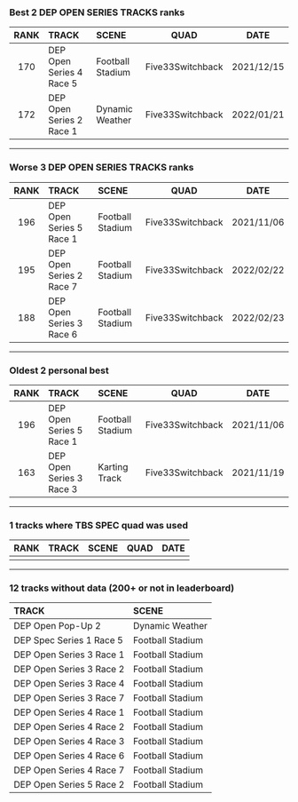 ### Best 2 DEP OPEN SERIES TRACKS ranks
|RANK|TRACK|SCENE|QUAD|DATE|
|:---:|:---|:---|:---:|:---:|
|170|DEP Open Series 4 Race 5|Football Stadium|Five33Switchback|2021/12/15|
|172|DEP Open Series 2 Race 1|Dynamic Weather|Five33Switchback|2022/01/21|
---
### Worse 3 DEP OPEN SERIES TRACKS ranks
|RANK|TRACK|SCENE|QUAD|DATE|
|:---:|:---|:---|:---:|:---:|
|196|DEP Open Series 5 Race 1|Football Stadium|Five33Switchback|2021/11/06|
|195|DEP Open Series 2 Race 7|Football Stadium|Five33Switchback|2022/02/22|
|188|DEP Open Series 3 Race 6|Football Stadium|Five33Switchback|2022/02/23|
---
### Oldest 2 personal best
|RANK|TRACK|SCENE|QUAD|DATE|
|:---:|:---|:---|:---:|:---:|
|196|DEP Open Series 5 Race 1|Football Stadium|Five33Switchback|2021/11/06|
|163|DEP Open Series 3 Race 3|Karting Track|Five33Switchback|2021/11/19|
---
### 1 tracks where TBS SPEC quad was used
|RANK|TRACK|SCENE|QUAD|DATE|
|:---:|:---|:---|:---:|:---:|
||||||
---
### 12 tracks without data (200+ or not in leaderboard)
|TRACK|SCENE|
|:---|:---|
|DEP Open Pop-Up 2|Dynamic Weather|
|DEP Spec Series 1 Race 5|Football Stadium|
|DEP Open Series 3 Race 1|Football Stadium|
|DEP Open Series 3 Race 2|Football Stadium|
|DEP Open Series 3 Race 4|Football Stadium|
|DEP Open Series 3 Race 7|Football Stadium|
|DEP Open Series 4 Race 1|Football Stadium|
|DEP Open Series 4 Race 2|Football Stadium|
|DEP Open Series 4 Race 3|Football Stadium|
|DEP Open Series 4 Race 6|Football Stadium|
|DEP Open Series 4 Race 7|Football Stadium|
|DEP Open Series 5 Race 2|Football Stadium|
